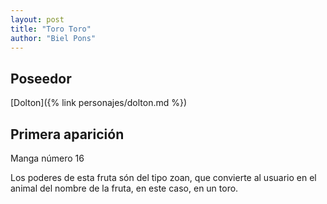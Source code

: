 ```yaml
---
layout: post
title: "Toro Toro"
author: "Biel Pons"
---
```


## Poseedor

[Dolton]({% link personajes/dolton.md %})

## Primera aparición

Manga número 16

Los poderes de esta fruta són del tipo zoan, que convierte al usuario en el animal del nombre de la fruta, en este caso, en un toro.
